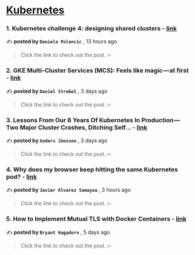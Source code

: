 
<h1><a href=https://medium.com/tag/kubernetes/recommended target="_blank" rel="noopener noreferrer">Kubernetes</a></h1>
<h3>1. Kubernetes challenge 4: designing shared clusters - <a href=https://medium.com/@danielepolencic/kubernetes-challenge-4-designing-shared-clusters-dc836f087fb2?source=tag_recommended_feed---------0-84----------kubernetes----------9b8569fd_a57e_4b49_9fec_74da96d37768------- target="_blank" rel="noopener noreferrer">link</a></h3>

✍️ **posted by `Daniele Polencic`** <date> , 13 hours ago</date>

<blockquote>Click the link to check out the post. ⌲</blockquote>

<h3>2. GKE Multi-Cluster Services (MCS): Feels like magic — at first - <a href=https://medium.com/google-cloud/gke-multi-cluster-services-mcs-feels-like-magic-at-first-de39847554c2?source=tag_recommended_feed---------1-107----------kubernetes----------9b8569fd_a57e_4b49_9fec_74da96d37768------- target="_blank" rel="noopener noreferrer">link</a></h3>

✍️ **posted by `Daniel Strebel`** <date> , 3 days ago</date>

<blockquote>Click the link to check out the post. ⌲</blockquote>

<h3>3. Lessons From Our 8 Years Of Kubernetes In Production — Two Major Cluster Crashes, Ditching Self… - <a href=https://medium.com/@.anders/learnings-from-our-8-years-of-kubernetes-in-production-two-major-cluster-crashes-ditching-self-0257c09d36cd?source=tag_recommended_feed---------2-85----------kubernetes----------9b8569fd_a57e_4b49_9fec_74da96d37768------- target="_blank" rel="noopener noreferrer">link</a></h3>

✍️ **posted by `Anders Jönsson`** <date> , 3 days ago</date>

<blockquote>Click the link to check out the post. ⌲</blockquote>

<h3>4. Why does my browser keep hitting the same Kubernetes pod? - <a href=https://medium.com/@jalvarezsamayoa/why-does-my-browser-keep-hitting-the-same-kubernetes-pod-2d31275c1c0e?source=tag_recommended_feed---------3-84----------kubernetes----------9b8569fd_a57e_4b49_9fec_74da96d37768------- target="_blank" rel="noopener noreferrer">link</a></h3>

✍️ **posted by `Javier Alvarez Samayoa`** <date> , 3 hours ago</date>

<blockquote>Click the link to check out the post. ⌲</blockquote>

<h3>5. How to Implement Mutual TLS with Docker Containers - <a href=https://medium.com/itnext/how-to-implement-mutual-tls-with-docker-containers-1546a2eab38b?source=tag_recommended_feed---------4-107----------kubernetes----------9b8569fd_a57e_4b49_9fec_74da96d37768------- target="_blank" rel="noopener noreferrer">link</a></h3>

✍️ **posted by `Bryant Hagadorn`** <date> , 5 days ago</date>

<blockquote>Click the link to check out the post. ⌲</blockquote>

